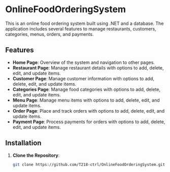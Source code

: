 # OnlineFoodOrderingSystem

This is an online food ordering system built using .NET and a database. The application includes several features to manage restaurants, customers, categories, menus, orders, and payments.

## Features

- **Home Page**: Overview of the system and navigation to other pages.
- **Restaurant Page**: Manage restaurant details with options to add, delete, edit, and update items.
- **Customer Page**: Manage customer information with options to add, delete, edit, and update items.
- **Categories Page**: Manage food categories with options to add, delete, edit, and update items.
- **Menu Page**: Manage menu items with options to add, delete, edit, and update items.
- **Order Page**: Place and track orders with options to add, delete, edit, and update items.
- **Payment Page**: Process payments for orders with options to add, delete, edit, and update items.

## Installation

1. **Clone the Repository**:
   ```bash
   git clone https://github.com/T218-ctrl/OnlineFoodOrderingSystem.git
